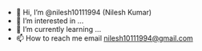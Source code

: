 - 👋 Hi, I’m @nilesh10111994 (Nilesh Kumar)
- 👀 I’m interested in ...
- 🌱 I’m currently learning ...
- 📫 How to reach me email nilesh10111994@gmail.com

<!---
nilesh10111994/nilesh10111994 is a ✨ special ✨ repository because its `README.md` (this file) appears on your GitHub profile.
You can click the Preview link to take a look at your changes.
--->
